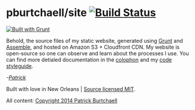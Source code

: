 # pburtchaell/site [![Build Status](https://travis-ci.org/pburtchaell/site.png?branch=master)](https://travis-ci.org/pburtchaell/site)

[![Built with Grunt](https://cdn.gruntjs.com/builtwith.png)](http://gruntjs.com/)

Behold, the source files of my static website, generated using [Grunt][1] and [Assemble][2], and hosted on Amazon S3  + Cloudfront CDN. My website is open-source so one can observe and learn about the processes I use. You can find more detialed documentation in the [colophon][3] and my [code styleguide][4].

[1]: http://gruntjs.com 
[2]: http://assemble.io "Assemble Static Site Generator"
[3]: http://pburtchaell.com/colophon "@pburtchaell's styleguide"
[4]: http://pburtchaell.com/styleguide "@pburtchaell's styleguide"

_-[Patrick](http://twitter.com/pburtchaell)_

Built with love in New Orleans | [Source licensed MIT](LICENSE).

All content: [Copyright 2014 Patrick Burtchaell](LICENSE)
